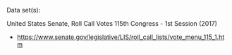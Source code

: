 Data set(s):

United States Senate, Roll Call Votes 115th Congress - 1st Session (2017)
- https://www.senate.gov/legislative/LIS/roll_call_lists/vote_menu_115_1.htm





